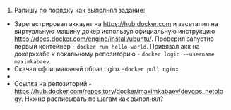 1. Рапишу по порядку как выполнял задание:
  * Зарегестрировал аккаунт на https://hub.docker.com и засетапил на виртуальную машину докер используя официальную инструкцию https://docs.docker.com/engine/install/ubuntu/. Проверил запустив первый контейнер - ``docker run hello-world``. Привязал акк на докерххабе к локальному репозиторию - ``docker login --username maximkabaev``. 
  * Скачал офоициальный образ nginx -``docker pull nginx``
  * 
  * Cсылка на репозиторий - https://hub.docker.com/repository/docker/maximkabaev/devops_netology. Нкжно расписывать по шагам как выполнял?
